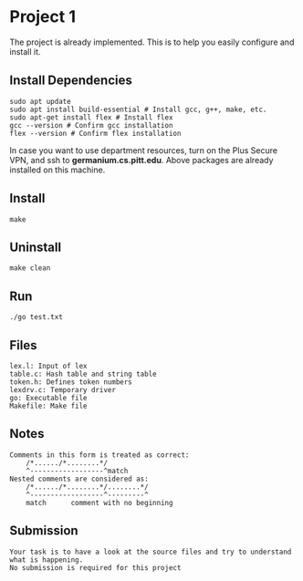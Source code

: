 # Project 1
The project is already implemented. This is to help you easily configure and install it.

## Install Dependencies
    sudo apt update
    sudo apt install build-essential # Install gcc, g++, make, etc. 
    sudo apt-get install flex # Install flex
    gcc --version # Confirm gcc installation
    flex --version # Confirm flex installation
In case you want to use department resources, turn on the Plus Secure VPN, and ssh to **germanium.cs.pitt.edu**. Above packages are already installed on this machine. 

## Install
    make 

## Uninstall
    make clean

## Run
    ./go test.txt

## Files
    lex.l: Input of lex
    table.c: Hash table and string table
    token.h: Defines token numbers
    lexdrv.c: Temporary driver
    go: Executable file
    Makefile: Make file

## Notes
    Comments in this form is treated as correct:
        /*....../*........*/
        ^------------------^match
    Nested comments are considered as:
        /*....../*........*/........*/
        ^------------------^---------^
        match      comment with no beginning

## Submission
    Your task is to have a look at the source files and try to understand what is happening. 
    No submission is required for this project
